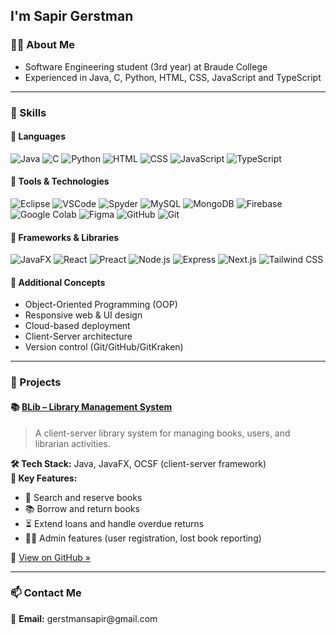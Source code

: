## I'm Sapir Gerstman

### 👩‍💻 About Me  
- Software Engineering student (3rd year) at Braude College  
- Experienced in Java, C, Python, HTML, CSS, JavaScript and TypeScript  

---

### 💼 Skills

#### 🔧 Languages
<p>
  <img src="https://img.shields.io/badge/Java-gray.svg?style=for-the-badge&logo=java&logoColor=%23ED8B00" alt="Java"/>
  <img src="https://img.shields.io/badge/C-gray.svg?style=for-the-badge&logo=c&logoColor=%2300599C" alt="C"/>
  <img src="https://img.shields.io/badge/Python-gray.svg?style=for-the-badge&logo=python&logoColor=%233776AB" alt="Python"/>
  <img src="https://img.shields.io/badge/HTML-gray.svg?style=for-the-badge&logo=html5&logoColor=%23E34F26" alt="HTML"/>
  <img src="https://img.shields.io/badge/CSS-gray.svg?style=for-the-badge&logo=css3&logoColor=%231572B6" alt="CSS"/>
  <img src="https://img.shields.io/badge/JavaScript-gray.svg?style=for-the-badge&logo=javascript&logoColor=%23F7DF1E" alt="JavaScript"/>
  <img src="https://img.shields.io/badge/TypeScript-gray.svg?style=for-the-badge&logo=typescript&logoColor=%23007ACC" alt="TypeScript"/>
</p>

#### 🧰 Tools & Technologies
<p>
  <img src="https://img.shields.io/badge/Eclipse-gray.svg?style=for-the-badge&logo=eclipseide&logoColor=white" alt="Eclipse"/>
  <img src="https://img.shields.io/badge/VSCode-gray.svg?style=for-the-badge&logo=visualstudiocode&logoColor=white" alt="VSCode"/>
  <img src="https://img.shields.io/badge/Spyder-gray.svg?style=for-the-badge&logo=spyderide&logoColor=white" alt="Spyder"/>
  <img src="https://img.shields.io/badge/MySQL-gray.svg?style=for-the-badge&logo=mysql&logoColor=white" alt="MySQL"/>
  <img src="https://img.shields.io/badge/MongoDB-gray.svg?style=for-the-badge&logo=mongodb&logoColor=%2347A248" alt="MongoDB"/>
  <img src="https://img.shields.io/badge/Firebase-gray.svg?style=for-the-badge&logo=firebase&logoColor=%23FFCA28" alt="Firebase"/>
  <img src="https://img.shields.io/badge/Google%20Colab-gray.svg?style=for-the-badge&logo=googlecolab&logoColor=%23F9AB00" alt="Google Colab"/>
  <img src="https://img.shields.io/badge/Figma-gray.svg?style=for-the-badge&logo=figma&logoColor=white" alt="Figma"/>
  <img src="https://img.shields.io/badge/GitHub-gray.svg?style=for-the-badge&logo=github&logoColor=white" alt="GitHub"/>
  <img src="https://img.shields.io/badge/Git-gray.svg?style=for-the-badge&logo=git&logoColor=%23F05032" alt="Git"/>
</p>

#### 🚀 Frameworks & Libraries
<p>
  <img src="https://img.shields.io/badge/JavaFX-gray.svg?style=for-the-badge&logo=java&logoColor=white" alt="JavaFX"/>
  <img src="https://img.shields.io/badge/React-gray.svg?style=for-the-badge&logo=react&logoColor=61DAFB" alt="React"/>
  <img src="https://img.shields.io/badge/Preact-gray.svg?style=for-the-badge&logo=preact&logoColor=%235A67D8" alt="Preact"/>
  <img src="https://img.shields.io/badge/Node.js-gray.svg?style=for-the-badge&logo=nodedotjs&logoColor=white" alt="Node.js"/>
  <img src="https://img.shields.io/badge/Express-gray.svg?style=for-the-badge&logo=express&logoColor=white" alt="Express"/>
  <img src="https://img.shields.io/badge/Next.js-gray.svg?style=for-the-badge&logo=nextdotjs&logoColor=white" alt="Next.js"/>
  <img src="https://img.shields.io/badge/TailwindCSS-gray.svg?style=for-the-badge&logo=tailwindcss&logoColor=%2306B6D4" alt="Tailwind CSS"/>
</p>

#### 🧩 Additional Concepts
- Object-Oriented Programming (OOP)  
- Responsive web & UI design
- Cloud-based deployment  
- Client-Server architecture  
- Version control (Git/GitHub/GitKraken)
  
---

### 📂 Projects

#### 📚 [BLib – Library Management System](https://github.com/Method-for-Software-System-Development/BLib4)

> A client-server library system for managing books, users, and librarian activities.

**🛠️ Tech Stack:** Java, JavaFX, OCSF (client-server framework)  
**📌 Key Features:**
- 🔎 Search and reserve books  
- 📚 Borrow and return books  
- ⏳ Extend loans and handle overdue returns  
- 🧑‍💼 Admin features (user registration, lost book reporting)

🔗 [View on GitHub »](https://github.com/Method-for-Software-System-Development/BLib4)

---

### 📫 Contact Me

<p>
  📧 <strong>Email:</strong> gerstmansapir@gmail.com  
</p>
